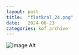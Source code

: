 ```yaml
---
layout:	post
title:	"flatkral_24.png"
date:	2024-06-23
categories:	kof archive
---
```


![Image Alt](https://k0f.github.io/assets/flatkral_24.png)